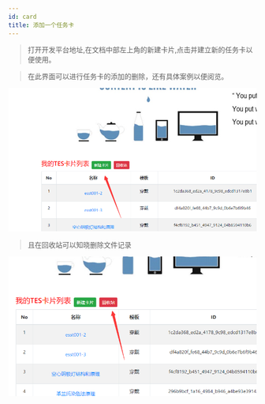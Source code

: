 ```yaml
---
id: card
title: 添加一个任务卡
---
```

>打开开发平台地址,在文档中部左上角的新建卡片,点击并建立新的任务卡以便使用。

>在此界面可以进行任务卡的添加的删除，还有具体案例以便阅览。

![img](../static/img/newcard.png)

>且在回收站可以知晓删除文件记录

![img](../static/img/huishouzhan.png)







